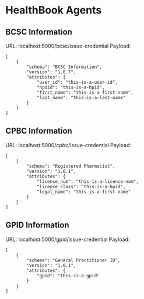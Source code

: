 # HealthBook Agents

## BCSC Information

URL: localhost:5000/bcsc/issue-credential
Payload:
```
[
    {
        "schema": "BCSC Information",
        "version": "1.0.7",
        "attributes": {
            "user_id": "this-is-a-user-id",
            "hpdid": "this-is-a-hpid",
            "first_name": "this-is-a-first-name",
            "last_name": "this-is-a-last-name"
        }
    }
]
```

## CPBC Information

URL: localhost:5000/cpbc/issue-credential
Payload:
```
[
    {
        "schema": "Registered Pharmacist",
        "version": "1.0.1",
        "attributes": {
            "licence_num": "this-is-a-licence-num",
            "licence_class": "this-is-a-hpid",
            "legal_name": "this-is-a-first-name"
        }
    }
]
```

## GPID Information

URL: localhost:5000/gpid/issue-credential
Payload:
```
[
    {
        "schema": "General Practitioner ID",
        "version": "1.0.1",
        "attributes": {
            "gpid": "this-is-a-gpid"
        }
    }
]
```